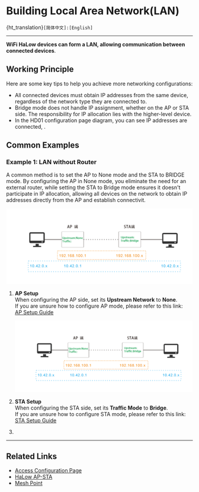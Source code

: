 # Building Local Area Network(LAN)

{ht_translation}`[简体中文]:[English]`

------------------------------------

**WiFi HaLow devices can form a LAN, allowing communication between connected devices**.

## Working Principle
Here are some key tips to help you achieve more networking configurations:
- All connected devices must obtain IP addresses from the same device, regardless of the network type they are connected to.
- Bridge mode does not handle IP assignment, whether on the AP or STA side. The responsibility for IP allocation lies with the higher-level device.
- In the HD01 configuration page diagram, you can see IP addresses are connected, .

## Common Examples
### Example 1: LAN without Router
A common method is to set the AP to None mode and the STA to BRIDGE mode. By configuring the AP in None mode, you eliminate the need for an external router, while setting the STA to Bridge mode ensures it doesn't participate in IP allocation, allowing all devices on the network to obtain IP addresses directly from the AP and establish connectivit.

![](img/lan/01.png)

1.  **AP Setup**<br>
    When configuring the AP side, set its **Upstream Network** to **None**.<br>If you are unsure how to configure AP mode, please refer to this link:<br>
    [AP Setup Guide](https://docs.heltec.org/en/wifi_halow/ht-hd01/ap-sta/ap.html)

    ![](img/lan/01.png)

2. **STA Setup**<br>
    When configuring the STA side, set its **Traffic Mode** to **Bridge**.<br>If you are unsure how to configure STA mode, please refer to this link:<br>
    [STA Setup Guide](https://docs.heltec.org/en/wifi_halow/ht-hd01/ap-sta/sta.html)

3. 
-----------------------------------

## Related Links
- [Access Configuration Page](https://docs.heltec.org/en/wifi_halow/ht-hd01/quick_started.html#access-configuration-page)
- [HaLow AP-STA](https://docs.heltec.org/en/wifi_halow/ht-hd01/ap-sta/index.html)
- [Mesh Point](https://docs.heltec.org/en/wifi_halow/ht-hd01/mesh/meshpoint.html)